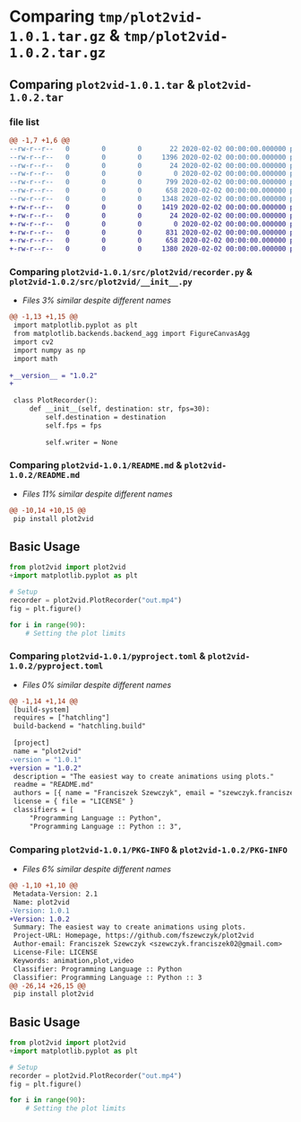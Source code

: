 # Comparing `tmp/plot2vid-1.0.1.tar.gz` & `tmp/plot2vid-1.0.2.tar.gz`

## Comparing `plot2vid-1.0.1.tar` & `plot2vid-1.0.2.tar`

### file list

```diff
@@ -1,7 +1,6 @@
--rw-r--r--   0        0        0       22 2020-02-02 00:00:00.000000 plot2vid-1.0.1/src/plot2vid/__init__.py
--rw-r--r--   0        0        0     1396 2020-02-02 00:00:00.000000 plot2vid-1.0.1/src/plot2vid/recorder.py
--rw-r--r--   0        0        0       24 2020-02-02 00:00:00.000000 plot2vid-1.0.1/.gitignore
--rw-r--r--   0        0        0        0 2020-02-02 00:00:00.000000 plot2vid-1.0.1/LICENSE
--rw-r--r--   0        0        0      799 2020-02-02 00:00:00.000000 plot2vid-1.0.1/README.md
--rw-r--r--   0        0        0      658 2020-02-02 00:00:00.000000 plot2vid-1.0.1/pyproject.toml
--rw-r--r--   0        0        0     1348 2020-02-02 00:00:00.000000 plot2vid-1.0.1/PKG-INFO
+-rw-r--r--   0        0        0     1419 2020-02-02 00:00:00.000000 plot2vid-1.0.2/src/plot2vid/__init__.py
+-rw-r--r--   0        0        0       24 2020-02-02 00:00:00.000000 plot2vid-1.0.2/.gitignore
+-rw-r--r--   0        0        0        0 2020-02-02 00:00:00.000000 plot2vid-1.0.2/LICENSE
+-rw-r--r--   0        0        0      831 2020-02-02 00:00:00.000000 plot2vid-1.0.2/README.md
+-rw-r--r--   0        0        0      658 2020-02-02 00:00:00.000000 plot2vid-1.0.2/pyproject.toml
+-rw-r--r--   0        0        0     1380 2020-02-02 00:00:00.000000 plot2vid-1.0.2/PKG-INFO
```

### Comparing `plot2vid-1.0.1/src/plot2vid/recorder.py` & `plot2vid-1.0.2/src/plot2vid/__init__.py`

 * *Files 3% similar despite different names*

```diff
@@ -1,13 +1,15 @@
 import matplotlib.pyplot as plt
 from matplotlib.backends.backend_agg import FigureCanvasAgg
 import cv2
 import numpy as np
 import math
 
+__version__ = "1.0.2"
+
 
 class PlotRecorder():
     def __init__(self, destination: str, fps=30):
         self.destination = destination
         self.fps = fps
 
         self.writer = None
```

### Comparing `plot2vid-1.0.1/README.md` & `plot2vid-1.0.2/README.md`

 * *Files 11% similar despite different names*

```diff
@@ -10,14 +10,15 @@
 pip install plot2vid
 ```
 
 ## Basic Usage
 
 ```python
 from plot2vid import plot2vid
+import matplotlib.pyplot as plt
 
 # Setup
 recorder = plot2vid.PlotRecorder("out.mp4")
 fig = plt.figure()
 
 for i in range(90):
     # Setting the plot limits
```

### Comparing `plot2vid-1.0.1/pyproject.toml` & `plot2vid-1.0.2/pyproject.toml`

 * *Files 0% similar despite different names*

```diff
@@ -1,14 +1,14 @@
 [build-system]
 requires = ["hatchling"]
 build-backend = "hatchling.build"
 
 [project]
 name = "plot2vid"
-version = "1.0.1"
+version = "1.0.2"
 description = "The easiest way to create animations using plots."
 readme = "README.md"
 authors = [{ name = "Franciszek Szewczyk", email = "szewczyk.franciszek02@gmail.com" }]
 license = { file = "LICENSE" }
 classifiers = [
     "Programming Language :: Python",
     "Programming Language :: Python :: 3",
```

### Comparing `plot2vid-1.0.1/PKG-INFO` & `plot2vid-1.0.2/PKG-INFO`

 * *Files 6% similar despite different names*

```diff
@@ -1,10 +1,10 @@
 Metadata-Version: 2.1
 Name: plot2vid
-Version: 1.0.1
+Version: 1.0.2
 Summary: The easiest way to create animations using plots.
 Project-URL: Homepage, https://github.com/fszewczyk/plot2vid
 Author-email: Franciszek Szewczyk <szewczyk.franciszek02@gmail.com>
 License-File: LICENSE
 Keywords: animation,plot,video
 Classifier: Programming Language :: Python
 Classifier: Programming Language :: Python :: 3
@@ -26,14 +26,15 @@
 pip install plot2vid
 ```
 
 ## Basic Usage
 
 ```python
 from plot2vid import plot2vid
+import matplotlib.pyplot as plt
 
 # Setup
 recorder = plot2vid.PlotRecorder("out.mp4")
 fig = plt.figure()
 
 for i in range(90):
     # Setting the plot limits
```

